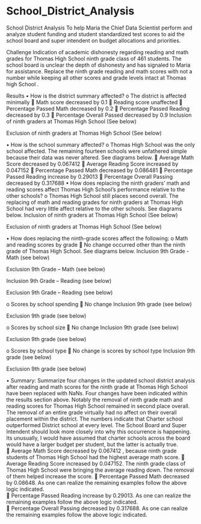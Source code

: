 # School_District_Analysis

School District Analysis
To help Maria the Chief Data Scientist perform and analyze student funding and student standardized test scores to aid the school board and super intendent on budget allocations and priorities.

Challenge
Indication of academic dishonesty regarding reading and math grades for Thomas High School ninth grade class of 461 students. The school board is unclear the depth of dishonesty and has signaled to Maria for assistance. Replace the ninth grade reading and math scores with not a number while keeping all other scores and grade levels intact at Thomas high School . 

Results
•	How is the district summary affected?
o	The district is affected minimally 
	Math score decreased by 0.1
	Reading score unaffected
	Percentage Passed Math decreased by 0.2
	Percentage Passed Reading decreased by 0.3
	Percentage Overall Passed decreased by 0.9
Inclusion of ninth graders at Thomas High School (See below)
 
Exclusion of ninth graders at Thomas High School (See below)
 




•	How is the school summary affected? 
o	Thomas High School was the only school affected. The remaining fourteen schools were unfathered simple because their data was never altered. See diagrams below.
	Average Math Score decreased by 0.067412
	Average Reading Score increased by 0.047152
	Percentage Passed Math decreased by 0.086481
	Percentage Passed Reading increase by 0.29013
	Percentage Overall Passing decreased by 0.317688
•	How does replacing the ninth graders’ math and reading scores affect Thomas High School’s performance relative to the other schools?
o	Thomas High School still places second overall. The replacing of math and reading grades for ninth graders at Thomas High School had very little affect relative to the other schools. See diagrams below.
Inclusion of ninth graders at Thomas High School (See below)
 




Exclusion of ninth graders at Thomas High School (See below)
 
•	How does replacing the ninth-grade scores affect the following:
o	Math and reading scores by grade
	No change occurred other than the ninth grade of Thomas High School. See diagrams below. 
Inclusion 9th Grade - Math (see below)
                             



Exclusion 9th Grade – Math (see below)
 

Inclusion 9th Grade – Reading (see below)
     





Exclusion 9th Grade – Reading (see below)
 
o	Scores by school spending
	No change
Inclusion 9th grade (see below)
 
Exclusion 9th grade (see below)
 



o	Scores by school size
	No change 
Inclusion 9th grade (see below)
 
Exclusion 9th grade (see below)
 

o	Scores by school type
	No change is scores by school type
Inclusion 9th grade (see below)
 
Exclusion 9th grade (see below)
 



•	Summary: Summarize four changes in the updated school district analysis after reading and math scores for the ninth grade at Thomas High School have been replaced with NaNs.
Four changes have been indicated within the results section above. Notably the removal of ninth grade math and reading scores for Thomas High School remained in second place overall. The removal of an entire grade virtually had no affect on their overall placement within the district. The numbers indicate that Charter school outperformed District school at every level. The School Board and Super Intendent should look more closely into why this occurrence is happening. Its unusually, I would have assumed that charter schools across the board would have a larger budget per student, but the latter is actually true.  
	Average Math Score decreased by 0.067412 , because ninth grade students of Thomas High School had the highest average math score. 
	Average Reading Score increased by 0.047152. The ninth grade class of Thomas High School were bringing the average reading down. The removal of them helped increase the score.
	Percentage Passed Math decreased by 0.08648. As one can realize the remaining examples follow the above logic indicated.  
	Percentage Passed Reading increase by 0.29013. As one can realize the remaining examples follow the above logic indicated.  
	Percentage Overall Passing decreased by 0.317688. As one can realize the remaining examples follow the above logic indicated.  


